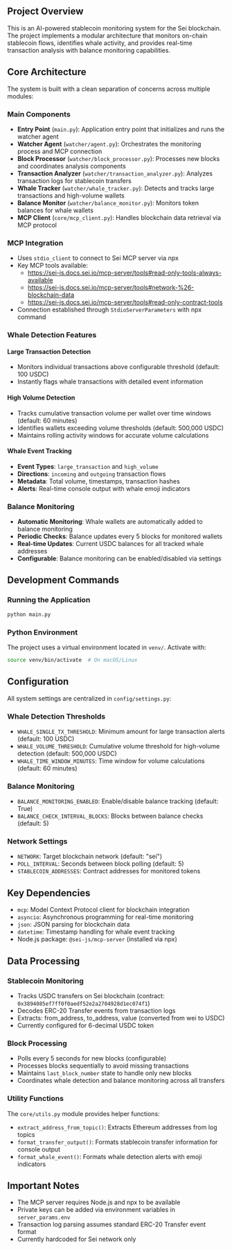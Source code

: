 ## Project Overview

This is an AI-powered stablecoin monitoring system for the Sei blockchain. The project implements a modular architecture that monitors on-chain stablecoin flows, identifies whale activity, and provides real-time transaction analysis with balance monitoring capabilities.

## Core Architecture

The system is built with a clean separation of concerns across multiple modules:

### Main Components

- **Entry Point** (`main.py`): Application entry point that initializes and runs the watcher agent
- **Watcher Agent** (`watcher/agent.py`): Orchestrates the monitoring process and MCP connection
- **Block Processor** (`watcher/block_processor.py`): Processes new blocks and coordinates analysis components
- **Transaction Analyzer** (`watcher/transaction_analyzer.py`): Analyzes transaction logs for stablecoin transfers
- **Whale Tracker** (`watcher/whale_tracker.py`): Detects and tracks large transactions and high-volume wallets
- **Balance Monitor** (`watcher/balance_monitor.py`): Monitors token balances for whale wallets
- **MCP Client** (`core/mcp_client.py`): Handles blockchain data retrieval via MCP protocol

### MCP Integration

- Uses `stdio_client` to connect to Sei MCP server via npx
- Key MCP tools available:
  - https://sei-js.docs.sei.io/mcp-server/tools#read-only-tools-always-available
  - https://sei-js.docs.sei.io/mcp-server/tools#network-%26-blockchain-data
  - https://sei-js.docs.sei.io/mcp-server/tools#read-only-contract-tools
- Connection established through `StdioServerParameters` with npx command

### Whale Detection Features

#### Large Transaction Detection
- Monitors individual transactions above configurable threshold (default: 100 USDC)
- Instantly flags whale transactions with detailed event information

#### High Volume Detection  
- Tracks cumulative transaction volume per wallet over time windows (default: 60 minutes)
- Identifies wallets exceeding volume thresholds (default: 500,000 USDC)
- Maintains rolling activity windows for accurate volume calculations

#### Whale Event Tracking
- **Event Types**: `large_transaction` and `high_volume`
- **Directions**: `incoming` and `outgoing` transaction flows
- **Metadata**: Total volume, timestamps, transaction hashes
- **Alerts**: Real-time console output with whale emoji indicators

### Balance Monitoring

- **Automatic Monitoring**: Whale wallets are automatically added to balance monitoring
- **Periodic Checks**: Balance updates every 5 blocks for monitored wallets
- **Real-time Updates**: Current USDC balances for all tracked whale addresses
- **Configurable**: Balance monitoring can be enabled/disabled via settings

## Development Commands

### Running the Application

```bash
python main.py
```

### Python Environment

The project uses a virtual environment located in `venv/`. Activate with:

```bash
source venv/bin/activate  # On macOS/Linux
```

## Configuration

All system settings are centralized in `config/settings.py`:

### Whale Detection Thresholds
- `WHALE_SINGLE_TX_THRESHOLD`: Minimum amount for large transaction alerts (default: 100 USDC)
- `WHALE_VOLUME_THRESHOLD`: Cumulative volume threshold for high-volume detection (default: 500,000 USDC)  
- `WHALE_TIME_WINDOW_MINUTES`: Time window for volume calculations (default: 60 minutes)

### Balance Monitoring
- `BALANCE_MONITORING_ENABLED`: Enable/disable balance tracking (default: True)
- `BALANCE_CHECK_INTERVAL_BLOCKS`: Blocks between balance checks (default: 5)

### Network Settings
- `NETWORK`: Target blockchain network (default: "sei")
- `POLL_INTERVAL`: Seconds between block polling (default: 5)
- `STABLECOIN_ADDRESSES`: Contract addresses for monitored tokens

## Key Dependencies

- `mcp`: Model Context Protocol client for blockchain integration
- `asyncio`: Asynchronous programming for real-time monitoring
- `json`: JSON parsing for blockchain data
- `datetime`: Timestamp handling for whale event tracking
- Node.js package: `@sei-js/mcp-server` (installed via npx)

## Data Processing

### Stablecoin Monitoring

- Tracks USDC transfers on Sei blockchain (contract: `0x3894085ef7ff0f0aedf52e2a2704928d1ec074f1`)
- Decodes ERC-20 Transfer events from transaction logs
- Extracts: from_address, to_address, value (converted from wei to USDC)
- Currently configured for 6-decimal USDC token

### Block Processing

- Polls every 5 seconds for new blocks (configurable)
- Processes blocks sequentially to avoid missing transactions
- Maintains `last_block_number` state to handle only new blocks
- Coordinates whale detection and balance monitoring across all transfers

### Utility Functions

The `core/utils.py` module provides helper functions:
- `extract_address_from_topic()`: Extracts Ethereum addresses from log topics
- `format_transfer_output()`: Formats stablecoin transfer information for console output
- `format_whale_event()`: Formats whale detection alerts with emoji indicators

## Important Notes

- The MCP server requires Node.js and npx to be available
- Private keys can be added via environment variables in `server_params.env`
- Transaction log parsing assumes standard ERC-20 Transfer event format
- Currently hardcoded for Sei network only
